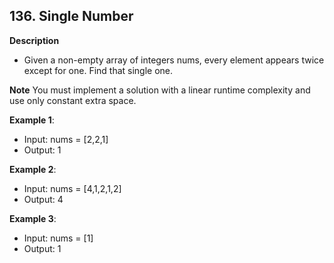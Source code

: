 ## 136. Single Number

**Description**
- Given a non-empty array of integers nums, every element appears twice except for one.  Find that single one.

**Note**
You must implement a solution with a linear runtime complexity and use only constant extra space.


**Example 1**:

- Input: nums = [2,2,1]
- Output: 1

**Example 2**:

- Input: nums = [4,1,2,1,2]
- Output: 4

**Example 3**:

- Input: nums = [1]
- Output: 1

